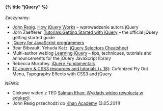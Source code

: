 #### {% title "jQuery" %}

Zaczynamy:

* [John Resig](http://ejohn.org/category/blog/).
  [How jQuery Works](http://docs.jquery.com/Tutorials:How_jQuery_Works) –
  wprowadzenie autora jQuery
* Jörn Zaefferer.
  [Tutorials:Getting Started with jQuery](http://docs.jquery.com/Tutorials:Getting_Started_with_jQuery) –
  the official jQuery getting started guide
* [jQuery for JavaScript programmers](http://simonwillison.net/2007/Aug/15/jquery/)
* Bear Bibeault, Yehuda Katz.
  [jQuery Selectors Cheatsheet](http://refcardz.dzone.com/refcardz/jquery-selectors)
* Multi-author weblog [Learning jQuery](http://www.learningjquery.com) –
  tips, techniques, tutorials and announcements for
  the jQuery JavaScript library
* Rebecca Murphey.
  [jQuery Fundamentals](http://jqfundamentals.com/book/index.html)
* [12 Jquery & CSS3 resources and tutorials (+ 18)](http://www.awwwards.com/12-jquery-css3-resources-and-tutorials.html):
  Cufonized Fly Out Menu, Typography Effects with CSS3 and jQuery


NEWS:

* Ciekawe wideo z TED
[Salman Khan: Wykłady wideo rewolucją w edukacji](http://www.ted.com/talks/salman_khan_let_s_use_video_to_reinvent_education.html).
* John Resig przechodzi do [Khan Academy](http://www.khanacademy.org/) (3.05.2011)
